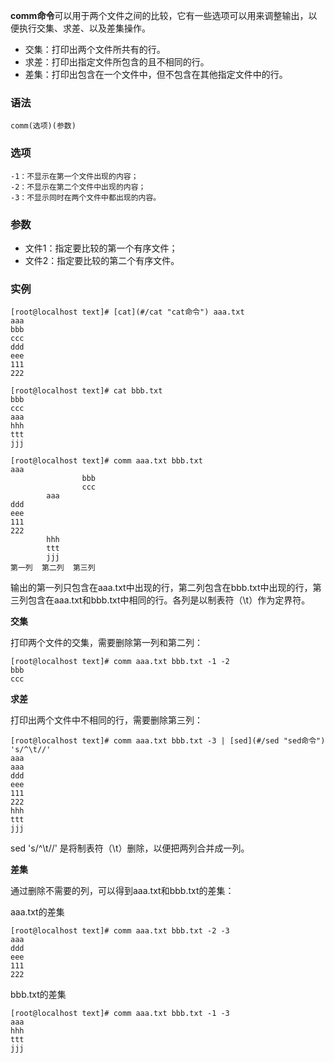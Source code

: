 **comm命令**可以用于两个文件之间的比较，它有一些选项可以用来调整输出，以便执行交集、求差、以及差集操作。

*   交集：打印出两个文件所共有的行。
*   求差：打印出指定文件所包含的且不相同的行。
*   差集：打印出包含在一个文件中，但不包含在其他指定文件中的行。

### 语法  

```
comm(选项)(参数)
```

### 选项  

```
-1：不显示在第一个文件出现的内容；
-2：不显示在第二个文件中出现的内容；
-3：不显示同时在两个文件中都出现的内容。
```

### 参数  

*   文件1：指定要比较的第一个有序文件；
*   文件2：指定要比较的第二个有序文件。

### 实例  

```
[root@localhost text]# [cat](#/cat "cat命令") aaa.txt 
aaa
bbb
ccc
ddd
eee
111
222
```

```
[root@localhost text]# cat bbb.txt 
bbb
ccc
aaa
hhh
ttt
jjj
```

```
[root@localhost text]# comm aaa.txt bbb.txt 
aaa
                bbb
                ccc
        aaa
ddd
eee
111
222
        hhh
        ttt
        jjj
第一列  第二列  第三列
```

输出的第一列只包含在aaa.txt中出现的行，第二列包含在bbb.txt中出现的行，第三列包含在aaa.txt和bbb.txt中相同的行。各列是以制表符（\t）作为定界符。

**交集**

打印两个文件的交集，需要删除第一列和第二列：

```
[root@localhost text]# comm aaa.txt bbb.txt -1 -2
bbb
ccc
```

**求差**

打印出两个文件中不相同的行，需要删除第三列：

```
[root@localhost text]# comm aaa.txt bbb.txt -3 | [sed](#/sed "sed命令") 's/^\t//'
aaa
aaa
ddd
eee
111
222
hhh
ttt
jjj
```

sed 's/^\t//' 是将制表符（\t）删除，以便把两列合并成一列。

**差集**

通过删除不需要的列，可以得到aaa.txt和bbb.txt的差集：

aaa.txt的差集

```
[root@localhost text]# comm aaa.txt bbb.txt -2 -3
aaa
ddd
eee
111
222
```

bbb.txt的差集

```
[root@localhost text]# comm aaa.txt bbb.txt -1 -3
aaa
hhh
ttt
jjj
```